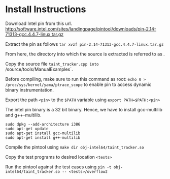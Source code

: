 # Install Instructions

Download Intel pin from this url.
http://software.intel.com/sites/landingpage/pintool/downloads/pin-2.14-71313-gcc.4.4.7-linux.tar.gz

Extract the pin as follows
`tar xvzf pin-2.14-71313-gcc.4.4.7-linux.tar.gz`

From here, the directory into which the source is extracted is referred to as <pin>.

Copy the source file `taint_tracker.cpp into `<pin>/source/tools/ManualExamples`.

Before compiling, make sure to run this command as root: `echo 0 > /proc/sys/kernel/yama/ptrace_scope` to enable pin to access dynamic binary instrumentation.

Export the path `<pin>` to the `$PATH` variable using `export PATH=$PATH:<pin>`

The intel pin binary is a 32 bit binary. Hence, we have to install gcc-multilib and g++-multilib.
````
sudo dpkg --add-architecture i386
sudo apt-get update
sudo apt-get install gcc-multilib
sudo apt-get install g++-multilib
````

Compile the pintool using `make dir obj-intel64/taint_tracker.so`

Copy the test programs to desired location `<tests>`

Run the pintool against the test cases using `pin -t obj-intel64/taint_tracker.so -- <tests>/overflow2`
